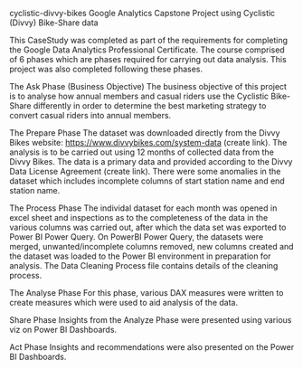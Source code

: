 cyclistic-divvy-bikes
Google Analytics Capstone Project using Cyclistic (Divvy) Bike-Share data

This CaseStudy was completed as part of the requirements for completing the Google Data Analytics Professional Certificate. The course comprised of 6 phases which are phases required for carrying out data analysis. This project was also completed following these phases. 

The Ask Phase (Business Objective)
The business objective of this project is to analyse how annual members and casual riders use the Cyclistic Bike-Share differently in order to determine the best marketing strategy to convert casual riders into annual members.

The Prepare Phase
The dataset was downloaded directly from the Divvy Bikes website: https://www.divvybikes.com/system-data (create link). The analysis is to be carried out using 12 months of collected data from the Divvy Bikes. The data is a primary data and provided according to the Divvy Data License Agreement (create link). There were some anomalies in the dataset which includes incomplete columns of start station name and end station name.

The Process Phase
The individal dataset for each month was opened in excel sheet and inspections as to the completeness of the data in the various columns was carried out, after which the data set was exported to Power BI Power Query. On PowerBI Power Query, the datasets were merged, unwanted/incomplete columns removed, new columns created and the dataset was loaded to the Power BI environment in preparation for analysis. The Data Cleaning Process file contains details of the cleaning process.   

The Analyse Phase
For this phase, various DAX measures were written to create measures which were used to aid analysis of the data.  

Share Phase
Insights from the Analyze Phase were presented using various viz on Power BI Dashboards.  

Act Phase
Insights and recommendations were also presented on the Power BI Dashboards.